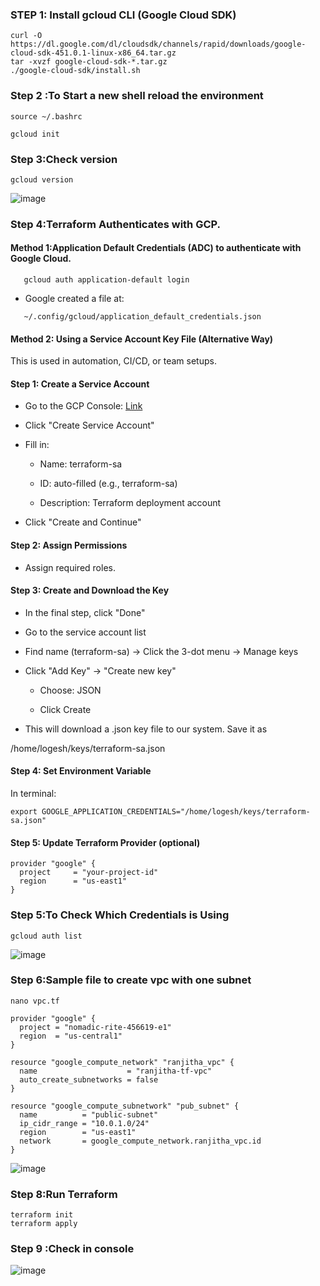 ### STEP 1: Install gcloud CLI (Google Cloud SDK)
```
curl -O https://dl.google.com/dl/cloudsdk/channels/rapid/downloads/google-cloud-sdk-451.0.1-linux-x86_64.tar.gz
tar -xvzf google-cloud-sdk-*.tar.gz
./google-cloud-sdk/install.sh
```
### Step 2 :To Start a new shell reload the environment
```
source ~/.bashrc
```
```
gcloud init
```
### Step 3:Check version
```
gcloud version
```
![image](https://github.com/user-attachments/assets/19d44524-87d8-4526-bf59-ebc29b05b9ee)

### Step 4:Terraform Authenticates with GCP.

#### Method 1:Application Default Credentials (ADC) to authenticate with Google Cloud.
```
   gcloud auth application-default login
```
- Google created a file at:
```
   ~/.config/gcloud/application_default_credentials.json
```
#### Method 2: Using a Service Account Key File (Alternative Way)

This is used in automation, CI/CD, or team setups.

#### Step 1: Create a Service Account

-  Go to the GCP Console:
   [Link](https://console.cloud.google.com/iam-admin/serviceaccounts)

- Click "Create Service Account"

- Fill in:

   - Name: terraform-sa

   - ID: auto-filled (e.g., terraform-sa)

   - Description: Terraform deployment account

- Click "Create and Continue"

#### Step 2: Assign Permissions

- Assign required roles. 

#### Step 3: Create and Download the Key

- In the final step, click "Done"

- Go to the service account list

- Find name (terraform-sa) → Click the 3-dot menu → Manage keys

- Click "Add Key" → "Create new key"

     -   Choose: JSON

     -   Click Create

-  This will download a .json key file to our system. Save it as

/home/logesh/keys/terraform-sa.json

#### Step 4: Set Environment Variable

In terminal:
```
export GOOGLE_APPLICATION_CREDENTIALS="/home/logesh/keys/terraform-sa.json"
```
#### Step 5: Update Terraform Provider (optional)
```
provider "google" {
  project     = "your-project-id"
  region      = "us-east1"
}
```
### Step 5:To Check Which Credentials is Using
```
gcloud auth list
```
![image](https://github.com/user-attachments/assets/328f2ee0-e727-4414-a826-d8d1f10c7184)


### Step 6:Sample file to create vpc with one subnet
```
nano vpc.tf
```
```
provider "google" {
  project = "nomadic-rite-456619-e1"
  region  = "us-central1"
}

resource "google_compute_network" "ranjitha_vpc" {
  name                    = "ranjitha-tf-vpc"
  auto_create_subnetworks = false
}

resource "google_compute_subnetwork" "pub_subnet" {
  name          = "public-subnet"
  ip_cidr_range = "10.0.1.0/24"
  region        = "us-east1"
  network       = google_compute_network.ranjitha_vpc.id
}
```
![image](https://github.com/user-attachments/assets/fa5f8ced-c058-4760-9700-162cc9e15ce2)

### Step 8:Run Terraform
```
terraform init
terraform apply
```

### Step 9 :Check in console

![image](https://github.com/user-attachments/assets/489b1654-f708-4703-8222-794933f4e847)
